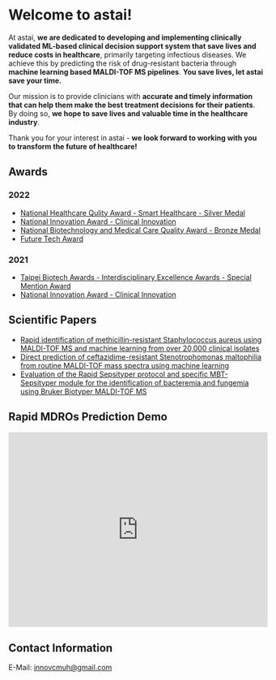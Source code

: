 
# Welcome to astai!  

At astai, **we are dedicated to developing and implementing clinically validated ML-based clinical decision support system that save lives and reduce costs in healthcare**, primarily targeting infectious diseases. We achieve this by predicting the risk of drug-resistant bacteria through **machine learning based MALDI-TOF MS pipelines**. **You save lives, let astai save your time.**

Our mission is to provide clinicians with **accurate and timely information that can help them make the best treatment decisions for their patients**. By doing so, **we hope to save lives and valuable time in the healthcare industry**. 

Thank you for your interest in astai - **we look forward to working with you to transform the future of healthcare!**



## Awards
### 2022
- [National Healthcare Qulity Award - Smart Healthcare - Silver Medal](http://hqic.jct.org.tw/Default.aspx)  
- [National Innovation Award - Clinical Innovation](https://innoaward.taiwan-healthcare.org/award_detail.php?REFDOCTYPID=0mge2rck644mcfl0&num=1&typeId=0nimiz4bw6272nt9&REFDOCID=0rn6mh6qrcgfy0nq)  
- [National Biotechnology and Medical Care Quality Award - Bronze Medal](https://www.snq.org.tw/chinese/03_service/02_detail.php?pdid=6514)
- [Future Tech Award](https://www.futuretech.org.tw/futuretech/index.php)  

### 2021  
- [Taipei Biotech Awards - Interdisciplinary Excellence Awards - Special Mention Award](https://www.biodriven.taipei/en/awards_2021_4_4.html)
- [National Innovation Award - Clinical Innovation](https://innoaward.taiwan-healthcare.org/award_detail.php?REFDOCTYPID=0mge2rck644mcfl0&num=2&typeId=0q2fkl2uf5jl1ii5&REFDOCID=0r4r1w51g1l1jb6d)



## Scientific Papers
- [Rapid identification of methicillin-resistant Staphylococcus aureus using MALDI-TOF MS and machine learning from over 20,000 clinical isolates](https://journals.asm.org/doi/pdf/10.1128/spectrum.00483-22)
- [Direct prediction of ceftazidime-resistant Stenotrophomonas maltophilia from routine MALDI-TOF mass spectra using machine learning](https://www.journalofinfection.com/article/S0163-4453(22)00536-9/fulltext)
- [Evaluation of the Rapid Sepsityper protocol and specific MBT-Sepsityper module for the identification of bacteremia and fungemia using Bruker Biotyper MALDI-TOF MS](https://www.sciencedirect.com/science/article/pii/S1684118222001037)



## Rapid MDROs Prediction Demo 

<iframe 
        width="512" 
        height="384" 
        src="https://www.youtube-nocookie.com/embed/1Tmy6keTMm0" 
        title="YouTube video player" 
        frameborder="0" 
        allow="accelerometer; autoplay; encrypted-media" 
        allowfullscreen
>
</iframe>



## Contact Information
E-Mail: innovcmuh@gmail.com 
